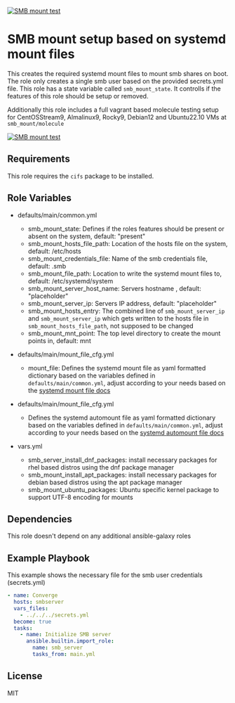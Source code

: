 [![SMB mount test](https://github.com/philnewm/setup_automation/actions/workflows/smb-tdd.yml/badge.svg?branch=smb-tdd&event=push)](https://github.com/philnewm/setup_automation/actions/workflows/smb-tdd.yml)

SMB mount setup based on systemd mount files
=========

This creates the required systemd mount files to mount smb shares on boot.
The role only creates a single smb user based on the provided secrets.yml file.
This role has a state variable called `smb_mount_state`. It controlls if the features of this role should be setup or removed.


Additionally this role includes a full vagrant based molecule testing setup for CentOSStream9, Almalinux9, Rocky9, Debian12 and Ubuntu22.10 VMs at `smb_mount/molecule`

[![SMB mount test](https://github.com/philnewm/setup_automation/actions/workflows/smb-tdd.yml/badge.svg?branch=smb-tdd&event=push)](https://github.com/philnewm/setup_automation/actions/workflows/smb-tdd.yml)

Requirements
------------

This role requires the `cifs` package to be installed.

Role Variables
--------------

- defaults/main/common.yml
  - smb_mount_state: Defines if the roles features should be present or absent on the system, default: "present"
  - smb_mount_hosts_file_path: Location of the hosts file on the system, default: /etc/hosts
  - smb_mount_credentials_file: Name of the smb credentials file, default: .smb
  - smb_mount_file_path: Location to write the systemd mount files to, default: /etc/systemd/system
  - smb_mount_server_host_name: Servers hostname , default: "placeholder"
  - smb_mount_server_ip: Servers IP address, default: "placeholder"
  - smb_mount_hosts_entry: The combined line of `smb_mount_server_ip` and `smb_mount_server_ip` which gets written to the hosts file in `smb_mount_hosts_file_path`, not supposed to be changed
  - smb_mount_mnt_point: The top level directory to create the mount points in, default: mnt
- defaults/main/mount_file_cfg.yml
  - mount_file: Defines the systemd mount file as yaml formatted dictionary based on the variables defined in `defaults/main/common.yml`, adjust according to your needs based on the [systemd mount file docs](https://www.freedesktop.org/software/systemd/man/latest/systemd.mount.html)
- defaults/main/mount_file_cfg.yml
  - Defines the systemd automount file as yaml formatted dictionary based on the variables defined in `defaults/main/common.yml`, adjust according to your needs based on the [systemd automount file docs](https://www.freedesktop.org/software/systemd/man/latest/systemd.automount.html)

- vars.yml
  - smb_server_install_dnf_packages: install necessary packages for rhel based distros using the dnf package manager
  - smb_mount_install_apt_packages: install necessary packages for debian based distros using the apt package manager
  - smb_mount_ubuntu_packages: Ubuntu specific kernel package to support UTF-8 encoding for mounts

Dependencies
------------

This role doesn't depend on any additional ansible-galaxy roles

Example Playbook
----------------

This example shows the necessary file for the smb user credentials (secrets.yml)

```yaml
- name: Converge
  hosts: smbserver
  vars_files:
    - ../../../secrets.yml
  become: true
  tasks:
    - name: Initialize SMB server
      ansible.builtin.import_role:
        name: smb_server
        tasks_from: main.yml
```

License
-------

MIT
